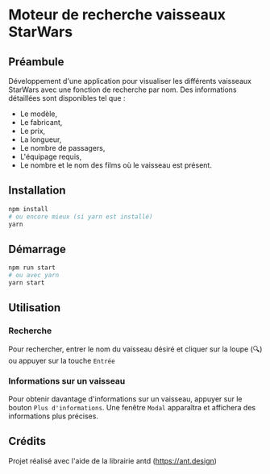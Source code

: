 # Moteur de recherche vaisseaux StarWars

## Préambule

Développement d'une application pour visualiser les différents vaisseaux StarWars avec une fonction de recherche par nom.
Des informations détaillées sont disponibles tel que :
- Le modèle,
- Le fabricant,
- Le prix,
- La longueur,
- Le nombre de passagers,
- L'équipage requis,
- Le nombre et le nom des films où le vaisseau est présent.

## Installation

```bash
npm install
# ou encore mieux (si yarn est installé)
yarn
```


## Démarrage

```bash
npm run start
# ou avec yarn
yarn start
```

## Utilisation

### Recherche

Pour rechercher, entrer le nom du vaisseau désiré et cliquer sur la loupe (🔍) ou appuyer sur la touche `Entrée`

### Informations sur un vaisseau

Pour obtenir davantage d'informations sur un vaisseau, appuyer sur le bouton `Plus d'informations`. Une fenêtre `Modal` apparaîtra et affichera des informations plus précises.

## Crédits

Projet réalisé avec l'aide de la librairie antd (https://ant.design)